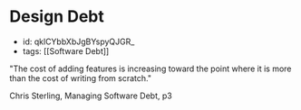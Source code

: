 # Design Debt
* id: qklCYbbXbJgBYspyQJGR_
* tags: [[Software Debt]]

"The cost of adding features is increasing toward the point where it is more than the cost of writing from scratch."

Chris Sterling, Managing Software Debt, p3